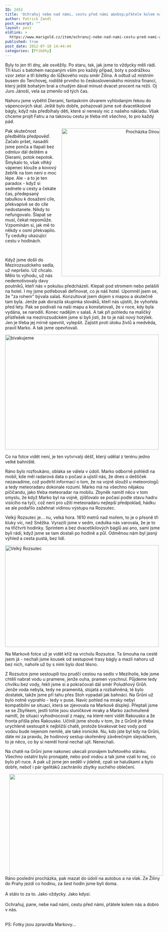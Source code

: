 ```yaml
---
ID: 2452
title: 'Ochraňuj nebe nad námi, cestu před námi a&nbsp;přátele kolem nás'
author: Patrick Zandl
post_excerpt: ""
layout: post
oldlink: >
  https://www.marigold.cz/item/ochranuj-nebe-nad-nami-cestu-pred-nami-a-pratele-kolem-nas
published: true
post_date: 2012-07-18 14:44:44
categories: [Příběhy]
---
```

<p> Byly to jen tři dny, ale osvěžily. Po staru, tak, jak jsme to vždycky měli rádi. Tři kluci s batohem nacpaným vším pro každý případ, boty s podrážkou vzor zetor a tři biletky do lůžkového vozu směr Žilina. A odtud už místním busem do Terchovej, rodiště prvního to československého ministra financí, který ještě bohatým bral a chudým dával minust dvacet procent na režii. Oj Juro Jánoši, vela sa zmenilo od tých čas.</p>

<!--more-->

<p>Nahoru jsme vyběhli Dierami, fantaskním útvarem vyhlodaným řekou do vápencových skal. Ještě bylo dobře, pohazovali jsme své dvacetikolové bágly, když nás předbíhaly děti, které si nenesly nic z našeho nákladu. Však chceme projít Fatru a na takovou cestu je třeba mít všechno, to pro každý pád.<br></p><div class="separator" style="clear: both; text-align: right;"><a href="http://www.marigold.cz/wp-content/uploads/wpid-Photo-18.-7.-2012-14011.jpg" target="_blank" style="clear: right; float: right; margin-bottom: 1em; margin-left: 1em;"><img src="http://www.marigold.cz/wp-content/uploads/wpid-Photo-18.-7.-2012-14011.jpg" id="blogsy-1342616103134.4402" class="alignright" alt="Procházka Dírou" width="320" height="481"></a></div><p>Pak skutečnost předběhla předpověď. Začalo pršet, nasadili jsme ponča a tlapali bez odmluv dál deštěm a Dierami, potok nepotok. Šmykalo to, však vlhký vápenec klouže a kovový žebřík na tom není o moc lépe. Ale - a to je ten paradox - když si sednete u cesty a čekáte čas, předepsaný tabulkou k dosažení cíle, překvapivě se do cíle nedostanete. Nikdy to nefungovalo. Šlapat se musí, čekat nepomůže. Vzpomínám si, jak mě to někdy v osmi překvapilo. Ty cedulky ukazující cestu v hodinách. </p><p>&nbsp;</p><p>Když jsme došli do Mezirozsudckeho sedla, už nepršelo. Už chcalo. Mělo to výhodu, už nás nedemotivovaly davy poutníků, kteří nás v pokulsu předcházeli. Klepali pod stromem nebo pelášili na hotel. I my jsme potřebovali definovat, co je náš hotel. Upomněl jsem se, že "za rohem" bývala salaš. Konzultoval jsem dojem s mapou a skutečně tam byla. Jenže pak dorazila skupinka slováků, kteří nás ujistili, že vyhořela před lety. Pak se podívali na naši mapu a konstatovali, že v roce, kdy byla vydána, se narodili. Konec nadějím v salaš. A tak při pohledu na maličký přístřešek na mezirozsudckém jsme si byli jisti, že to je náš nový hotýlek. Jen je třeba jej mírně opevnit, vylepšit. Zajistit proti útoku živlů a medvěda, pravil Marko. A tak jsme opevňovali.</p><div class="separator" style="clear: both; text-align: none;"><a href="http://www.marigold.cz/wp-content/uploads/wpid-Photo-18.-7.-2012-1401.jpg" target="_blank" style=""><img src="http://www.marigold.cz/wp-content/uploads/wpid-Photo-18.-7.-2012-1401.jpg" id="blogsy-1342616103098.089" class="alignnone" alt="bivakujeme" width="500" height="374"></a></div><p> Co na fotce vidět není, je ten vytvrvalý déšť, který udělal z terénu jedno velké bahniště. </p><p>Ráno bylo rozfoukáno, oblaka se válela v údolí. Marko odborně pohlédl na mobil, kde měl radarová data o počasí a ujistil nás, že dnes o deštíček nezavadíme, což podtrhl informací o tom, že na vojně sloužil u meteorologů a tedy meteoradaru dokonale rozumí. Marko má na všechno nějakou pičičandu, jako třeba meteoradar na mobilu. Zbyněk namítl něco v tom smyslu, že když Marko byl na vojně, zjišťovalo se počasí podle stavu hadru visícího na tyči, což není pro užití meteoradaru nejlepší předpoklad, hádku se ale podařilo zažehnat vidinou výstupu na Rozsutec. </p><p> Velký Rozsutec je... nu, velká hora. 1610 metrů nad mořem, to je o přesně tři kluky víc, než Sněžka. Vyrazili jsme v sedm, cedulka nás varovala, že je to na třičtvrti hodinky. Sprintem a bez dvacetikilových báglů asi ano, sami jsme byli rádi, když jsme se tam dostali po hodině a půl. Odměnou nám byl jasný výhled a cesta pustá, bez lidí. </p><div class="separator" style="clear: both; text-align: none;"><a href="http://www.marigold.cz/wp-content/uploads/wpid-Photo-18.-7.-2012-1402.jpg" target="_blank" style=""><img src="http://www.marigold.cz/wp-content/uploads/wpid-Photo-18.-7.-2012-1402.jpg" id="blogsy-1342616103114.8809" class="alignnone" alt="Velký Rozsutec" width="500" height="331"></a></div><p> Na Markově fotce už je vidět kříž na vrcholu Rozsutce. Ta šmouha na cestě jsem já - nechali jsme kousek od sestupové trasy bágly a mazli nahoru už bez nich, nahoře už by s nimi bylo dost těsno. </p><p>Z Rozsutce jsme sestoupili tou prudčí cestou na sedlo v Meziholie, kde jsme chtěli nabrat vodu u pramene, jenže ouha, pramen vyschnul. Půjdeme tedy chvilku bez vody, řekli jsme si a pokračovali dál směr Poludňový Grůň. Jenže voda nebyla, tedy ne pramenitá, stojatá a rozbahněná, té bylo dostatek, takže jsme při tahu přes Stoh vypadali jak bahnáci. Na Grůni už bylo notně vyprahlo - tedy v puse. Navíc pohled na mraky nebyl kompatibilní se situací, která se zjevovala na Markově displeji. Přeptali jsme se se Zbyňkem, jestli tohle jsou sluníčkové mraky a Marko zachmuřeně namítl, že situaci vyhodnocoval z mapy, na které není vidět Rakousko a že fronta přišla přes Rakousko. Učinili jsme shodu v tom, že z Grůně je třeba urychleně sestoupit k nejbližší chatě, protože bivakovat bez vody pod vodou bude nejenom nemilé, ale také ironické. Nu, kdo jste byl kdy na Grůni, dáte mi za pravdu, že hodinový sestup okořeněný závěrečným slejváčkem, to je něco, co by si neměl horal nechat ujít. Nenechali. </p><p>Na chatě na Grůni jsme nakonec ukecali pronájem bufetového stánku. Všechno ostatní bylo pronajaté, nebo pod vodou a tak jsme vzali to nej, co bylo při ruce. A pak už jsme jen seděli v jídelně, cpali se haluškami a bylo dobře, neboť i pár igelitáků zachránilo zbytky suchého oblečení.   </p><div class="separator" style="clear: both; text-align: center;"><a href="http://www.marigold.cz/wp-content/uploads/wpid-Photo-18.-7.-2012-1400.jpg" target="_blank" style="margin-left: 1em; margin-right: 1em;"><img src="http://www.marigold.cz/wp-content/uploads/wpid-Photo-18.-7.-2012-1400.jpg" id="blogsy-1342616103101.3777" class="aligncenter" alt="" width="500" height="331"></a></div><div class="separator" style="text-align: left;clear: both; ">Ráno poslední procházka, pak mazat do údolí na autobus a na vlak. Ze Žiliny do Prahy jezdí co hodinu, za šest hodin jsme byli doma.</div><div class="separator" style="text-align: left;clear: both; ">&nbsp;</div><div class="separator" style="text-align: left;clear: both; ">A stálo to za to. Jako vždycky. Jako kdysi. </div><div class="separator" style="text-align: left;clear: both; ">&nbsp;</div><div class="separator" style="text-align: left;clear: both; ">Ochraňuj, pane, nebe nad námi, cestu před námi, přátele kolem nás a dobro v nás. </div><div class="separator" style="text-align: left;clear: both; ">&nbsp;</div><p> PS: Fotky jsou zpravidla Markovy...</p><p>&nbsp;</p>